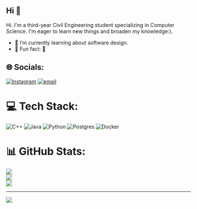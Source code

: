 ## Hi 🦧

Hi. I'm a third-year Civil Engineering student specializing in Computer Science. I'm eager to learn new things and broaden my knowledge:). 

- 🐁 I’m currently learning about software design.
- 🦕 Fun fact: 🦖


## 🌐 Socials:
[![Instagram](https://img.shields.io/badge/Instagram-%23E4405F.svg?logo=Instagram&logoColor=white)](https://instagram.com/__nico__ll) [![email](https://img.shields.io/badge/Email-D14836?logo=gmail&logoColor=white)](mailto:nicolas.rojas13@hotmail.com) 

# 💻 Tech Stack:
![C++](https://img.shields.io/badge/c++-%2300599C.svg?style=plastic&logo=c%2B%2B&logoColor=white) ![Java](https://img.shields.io/badge/java-%23ED8B00.svg?style=plastic&logo=openjdk&logoColor=white) ![Python](https://img.shields.io/badge/python-3670A0?style=plastic&logo=python&logoColor=ffdd54) ![Postgres](https://img.shields.io/badge/postgres-%23316192.svg?style=plastic&logo=postgresql&logoColor=white) ![Docker](https://img.shields.io/badge/docker-%230db7ed.svg?style=plastic&logo=docker&logoColor=white)
# 📊 GitHub Stats:
![](https://github-readme-stats.vercel.app/api?username=Claptzzz&theme=dark&hide_border=false&include_all_commits=false&count_private=false)<br/>
![](https://nirzak-streak-stats.vercel.app/?user=Claptzzz&theme=dark&hide_border=false)<br/>
![](https://github-readme-stats.vercel.app/api/top-langs/?username=Claptzzz&theme=dark&hide_border=false&include_all_commits=false&count_private=false&layout=compact)

---
[![](https://visitcount.itsvg.in/api?id=Claptzzz&icon=0&color=0)](https://visitcount.itsvg.in)

<!-- Proudly created with GPRM ( https://gprm.itsvg.in ) -->

